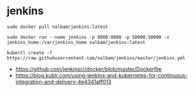 # jenkins

```
sudo docker pull nalbam/jenkins:latest

sudo docker run --name jenkins -p 8080:8080 -p 50000:50000 -v jenkins_home:/var/jenkins_home nalbam/jenkins:latest

kubectl create -f https://raw.githubusercontent.com/nalbam/jenkins/master/jenkins.yml
```
 * https://github.com/jenkinsci/docker/blob/master/Dockerfile
 * https://blog.kublr.com/using-jenkins-and-kubernetes-for-continuous-integration-and-delivery-4e4341aff013
